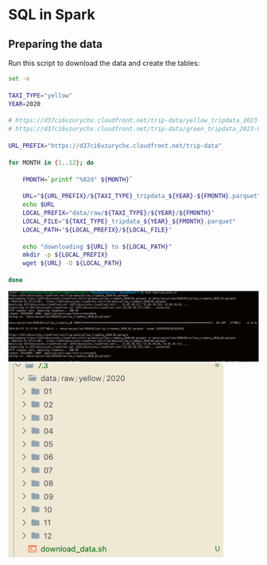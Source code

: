 # SQL in Spark

## Preparing the data

Run this script to download the data and create the tables:

```bash
set -e

TAXI_TYPE="yellow"
YEAR=2020

# https://d37ci6vzurychx.cloudfront.net/trip-data/yellow_tripdata_2023-09.parquet
# https://d37ci6vzurychx.cloudfront.net/trip-data/green_tripdata_2023-09.parquet

URL_PREFIX="https://d37ci6vzurychx.cloudfront.net/trip-data"

for MONTH in {1..12}; do

    FMONTH=`printf "%02d" ${MONTH}`

    URL="${URL_PREFIX}/${TAXI_TYPE}_tripdata_${YEAR}-${FMONTH}.parquet"
    echo $URL
    LOCAL_PREFIX="data/raw/${TAXI_TYPE}/${YEAR}/${FMONTH}"
    LOCAL_FILE="${TAXI_TYPE}_tripdata_${YEAR}_${FMONTH}.parquet"
    LOCAL_PATH="${LOCAL_PREFIX}/${LOCAL_FILE}"

    echo "downloading ${URL} to ${LOCAL_PATH}"
    mkdir -p ${LOCAL_PREFIX}
    wget ${URL} -O ${LOCAL_PATH}

done

```

![Alt text](image-1.png)
![Alt text](image.png)
